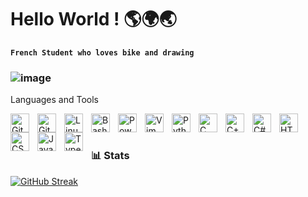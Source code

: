 # Hello World ! 🌎🌍🌏

**`French Student who loves bike and drawing`**

### ![image](https://github.com/KoganeShiro/KoganeShiro/assets/126095786/a80de0b3-0764-4a04-b85a-8dff803068fe)
 Languages and Tools

<img align="left" alt="Git" width="30px" style="padding-right:10px;" src="![image](https://github.com/KoganeShiro/KoganeShiro/assets/126095786/901bfb31-9362-4414-b557-443ecad9b8c6)" />
<img align="left" alt="GitHub" width="30px" style="padding-right:10px;" src="![image](https://github.com/KoganeShiro/KoganeShiro/assets/126095786/de5a13eb-c287-42dd-a211-0c398c7b4980)" />
<img align="left" alt="Linux" width="30px" style="padding-right:10px;" src="![image](https://github.com/KoganeShiro/KoganeShiro/assets/126095786/21dfabab-c55b-4c22-9aee-9353114b1f07)" />
<img align="left" alt="Bash" width="30px" style="padding-right:10px;" src="![image](https://github.com/KoganeShiro/KoganeShiro/assets/126095786/1f2f5cca-4300-44b1-8e23-bc745cb8191f)" />
<img align="left" alt="Powershell" width="30px" style="padding-right:10px;" src="![image](https://github.com/KoganeShiro/KoganeShiro/assets/126095786/cc9f8848-8b41-47c8-b7f7-de9cf2d091c4)" />
<img align="left" alt="Vim" width="30px" style="padding-right:10px;" src="![image](https://github.com/KoganeShiro/KoganeShiro/assets/126095786/3db49502-42fd-46ab-99de-fe5125dd9c6d)" />


<img align="left" alt="Python" width="30px" style="padding-right:10px;" src="![image](https://github.com/KoganeShiro/KoganeShiro/assets/126095786/38b08035-44b2-4721-ac09-544ad28cad04)" />
<img align="left" alt="C" width="30px" style="padding-right:10px;" src="![image](https://github.com/KoganeShiro/KoganeShiro/assets/126095786/4e5e85ff-bf60-4e01-8e5c-af07f3c9bf9b)" />
<img align="left" alt="C++" width="30px" style="padding-right:10px;" src="![image](https://github.com/KoganeShiro/KoganeShiro/assets/126095786/e73417f7-a343-4caa-9f15-1b941ed68dfa)" />
<img align="left" alt="C#" width="30px" style="padding-right:10px;" src="![image](https://github.com/KoganeShiro/KoganeShiro/assets/126095786/4e5e85ff-bf60-4e01-8e5c-af07f3c9bf9b)" />
<img align="left" alt="HTML" width="30px" style="padding-right:10px;" src="![image](https://github.com/KoganeShiro/KoganeShiro/assets/126095786/b1514226-0f57-4cd7-9d7b-3505dbd58217)" />
<img align="left" alt="CSS" width="30px" style="padding-right:10px;" src="![image](https://github.com/KoganeShiro/KoganeShiro/assets/126095786/cb8bfd34-3c72-456c-b9d9-94c93c632431)" />
<img align="left" alt="JavaScript" width="30px" style="padding-right:10px;" src="![image](https://github.com/KoganeShiro/KoganeShiro/assets/126095786/22511321-a560-4252-8f7e-0e18df230a15)" />
<img align="left" alt="TypeScript" width="30px" style="padding-right:10px;" src="![image](https://github.com/KoganeShiro/KoganeShiro/assets/126095786/6d7e4fb4-320e-4dc1-b9cc-1578acfaa421)
" />

<br />

#

### 📊 Stats

<!-- ![KoganeShiro's GitHub stats](https://github-readme-stats.vercel.app/api?username=KoganeShiro&show_icons=true&theme=radical) -->

[![GitHub Streak](https://streak-stats.demolab.com?user=KoganeShiro&theme=shadow-blue&date_format=M%20j%5B%2C%20Y%5D&card_width=538)](https://git.io/streak-stats)

#
